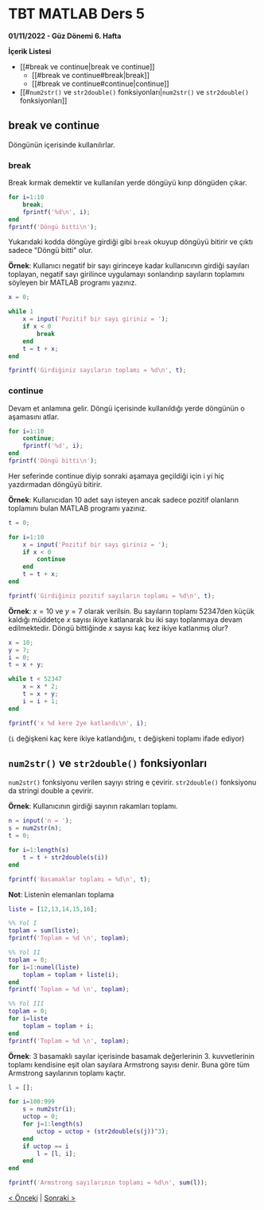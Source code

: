 # TBT MATLAB Ders 5
**01/11/2022 - Güz Dönemi 6. Hafta**

**İçerik Listesi**
- [[#break ve continue|break ve continue]]
	- [[#break ve continue#break|break]]
	- [[#break ve continue#continue|continue]]
- [[#`num2str()` ve `str2double()` fonksiyonları|`num2str()` ve `str2double()` fonksiyonları]]


## break ve continue
Döngünün içerisinde kullanılırlar. 

### break
Break kırmak demektir ve kullanılan yerde döngüyü kırıp döngüden çıkar. 
```matlab
for i=1:10
    break;
    fprintf('%d\n', i);
end
fprintf('Döngü bitti\n');
```
Yukarıdaki kodda döngüye girdiği gibi `break` okuyup döngüyü bitirir ve çıktı sadece "Döngü bitti" olur.

**Örnek**: Kullanıcı negatif bir sayı girinceye kadar kullanıcının girdiği sayıları toplayan, negatif sayı girilince uygulamayı sonlandırıp sayıların toplamını söyleyen bir MATLAB programı yazınız.
```matlab
x = 0;

while 1
    x = input('Pozitif bir sayı giriniz = ');
    if x < 0
        break
    end
    t = t + x;
end

fprintf('Girdiğiniz sayıların toplamı = %d\n', t);
```

### continue
Devam et anlamına gelir. Döngü içerisinde kullanıldığı yerde döngünün o aşamasını atlar.
```matlab
for i=1:10
    continue;
    fprintf('%d', i);
end
fprintf('Döngü bitti\n');
```
Her seferinde continue diyip sonraki aşamaya geçildiği için i yi hiç yazdırmadan döngüyü bitirir.

**Örnek**: Kullanıcıdan 10 adet sayı isteyen ancak sadece pozitif olanların toplamını bulan MATLAB programı yazınız.
```matlab
t = 0;

for i=1:10
    x = input('Pozitif bir sayı giriniz = ');
    if x < 0
        continue
    end
    t = t + x;
end

fprintf('Girdiğiniz pozitif sayıların toplamı = %d\n', t);
```

**Örnek**: $x=10$ ve $y=7$ olarak verilsin. Bu sayıların toplamı 52347den küçük kaldığı müddetçe $x$ sayısı ikiye katlanarak bu iki sayı toplanmaya devam edilmektedir. Döngü bittiğinde $x$ sayısı kaç kez ikiye katlanmış olur?
```matlab
x = 10;
y = 7;
i = 0;
t = x + y;

while t < 52347
    x = x * 2;
    t = x + y;
    i = i + 1;
end

fprintf('x %d kere 2ye katlandı\n', i);
```
(`i` değişkeni kaç kere ikiye katlandığını, `t` değişkeni toplamı ifade ediyor)

## `num2str()` ve `str2double()` fonksiyonları
`num2str()` fonksiyonu verilen sayıyı string e çevirir. `str2double()` fonksiyonu da stringi double a çevirir.

**Örnek**: Kullanıcının girdiği sayının rakamları toplamı.
```matlab
n = input('n = ');
s = num2str(n);
t = 0;

for i=1:length(s)
    t = t + str2double(s(i))
end

fprintf('Basamaklar toplamı = %d\n', t);
```

**Not**: Listenin elemanları toplama
```matlab
liste = [12,13,14,15,16];

%% Yol I
toplam = sum(liste);
fprintf('Toplam = %d \n', toplam);

%% Yol II
toplam = 0;
for i=1:numel(liste)
    toplam = toplam + liste(i);
end
fprintf('Toplam = %d \n', toplam);

%% Yol III
toplam = 0;
for i=liste
    toplam = toplam + i;
end
fprintf('Toplam = %d \n', toplam);
```

**Örnek**: 3 basamaklı sayılar içerisinde basamak değerlerinin 3. kuvvetlerinin toplamı kendisine eşit olan sayılara Armstrong sayısı denir. Buna göre tüm Armstrong sayılarının toplamı kaçtır.
```matlab
l = [];

for i=100:999
    s = num2str(i);
    uctop = 0;
    for j=1:length(s)
        uctop = uctop + (str2double(s(j))^3);
    end
    if uctop == i 
        l = [l, i];
    end
end

fprintf('Armstrong sayılarının toplamı = %d\n', sum(l));
```

[< Önceki](ders4.md) | [Sonraki >](ders6.md)